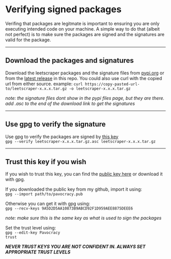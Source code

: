 # Verifying signed packages

Verifing that packages are legitmate is important to ensuring you are only executing intended code on your machine. A simple way to do that (albeit not perfect)
is to make sure the packages are signed and the signatures are valid for the package.

***

## Download the packages and signatures

Download the leetscraper packages and the signature files from [pypi.org](https://pypi.org/project/leetscraper/#files) or from the [latest release](https://github.com/Pavocracy/leetscraper/releases/latest) in this repo. You could also use curl with the copied url from either source. 
example: `curl https://copy-pasted-url-to/leetscraper-x.x.x.tar.gz -o leetscraper-x.x.x.tar.gz` 

*note: the signature files dont show in the pypi files page, but they are there. add .asc to the end of the download link to get the signatures*

***

## Use gpg to verify the signature

Use gpg to verify the packages are signed by [this key](https://github.com/Pavocracy/leetscraper/blob/main/.github/workflows/build-and-publish.yml#L49)  
`gpg --verify leetscraper-x.x.x.tar.gz.asc leetscraper-x.x.x.tar.gz`

***

## Trust this key if you wish

If you wish to trust this key, you can find the [public key here](https://github.com/Pavocracy/Pavocracy/blob/main/pavocracy.pub) or download it with gpg.  

If you downloaded the public key from my github, import it using:  
`gpg --import path/to/pavocracy.pub`

Otherwise you can get it with gpg using:  
`gpg --recv-keys 9A5D2D5AA10873B9ABCD92F1D959AEE8875DEEE6`

*note: make sure this is the same key as what is used to sign the packages*

Set the trust level using:  
`gpg --edit-key Pavocracy`  
`trust`

***NEVER TRUST KEYS YOU ARE NOT CONFIDENT IN. ALWAYS SET APPROPRIATE TRUST LEVELS***
